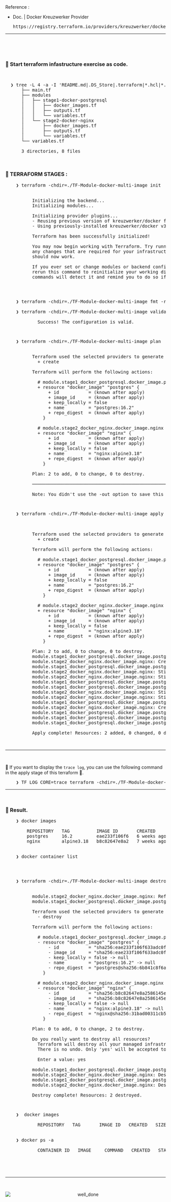 &nbsp;

Reference :<br />
- Doc. | Docker Kreuzwerker Provider
  <pre>https://registry.terraform.io/providers/kreuzwerker/docker/latest/docs</pre>

---

&nbsp;

&nbsp;

### &#127937; Start terraform infastructure exercise as code.

&nbsp;

<pre>
  ❯ tree -L 4 -a -I 'README.md|.DS_Store|.terraform|*.hcl|*.tfstate|*.tfstate.backup' ./TF-Module-docker-multi-image
      ├── main.tf
      ├── modules
      │   ├── stage1-docker-postgresql
      │   │   ├── docker_images.tf
      │   │   ├── outputs.tf
      │   │   └── variables.tf
      │   └── stage2-docker-nginx
      │       ├── docker_images.tf
      │       ├── outputs.tf
      │       └── variables.tf
      └── variables.tf

      3 directories, 8 files
</pre>

&nbsp;

### &#x1F530; TERRAFORM STAGES :

<pre>
    ❯ terraform -chdir=./TF-Module-docker-multi-image init


          Initializing the backend...
          Initializing modules...

          Initializing provider plugins...
          - Reusing previous version of kreuzwerker/docker from the dependency lock file
          - Using previously-installed kreuzwerker/docker v3.0.2

          Terraform has been successfully initialized!

          You may now begin working with Terraform. Try running "terraform plan" to see
          any changes that are required for your infrastructure. All Terraform commands
          should now work.

          If you ever set or change modules or backend configuration for Terraform,
          rerun this command to reinitialize your working directory. If you forget, other
          commands will detect it and remind you to do so if necessary.

</pre>

&nbsp;

<pre>
    ❯ terraform -chdir=./TF-Module-docker-multi-image fmt -recursive

    ❯ terraform -chdir=./TF-Module-docker-multi-image validate

            Success! The configuration is valid.
</pre>

&nbsp;

<pre>
    ❯ terraform -chdir=./TF-Module-docker-multi-image plan


          Terraform used the selected providers to generate the following execution plan. Resource actions are indicated with the following symbols:
            + create

          Terraform will perform the following actions:

            # module.stage1_docker_postgresql.docker_image.postgres will be created
            + resource "docker_image" "postgres" {
                + id           = (known after apply)
                + image_id     = (known after apply)
                + keep_locally = false
                + name         = "postgres:16.2"
                + repo_digest  = (known after apply)
              }

            # module.stage2_docker_nginx.docker_image.nginx will be created
            + resource "docker_image" "nginx" {
                + id           = (known after apply)
                + image_id     = (known after apply)
                + keep_locally = false
                + name         = "nginx:alpine3.18"
                + repo_digest  = (known after apply)
              }

          Plan: 2 to add, 0 to change, 0 to destroy.

          ─────────────────────────────────────────────────────────────────────────────────────────────────────────────────────────────────────────────────────────────────────

          Note: You didn't use the -out option to save this plan, so Terraform can't guarantee to take exactly these actions if you run "terraform apply" now.
</pre>

&nbsp;

<pre>
    ❯ terraform -chdir=./TF-Module-docker-multi-image apply -auto-approve



          Terraform used the selected providers to generate the following execution plan. Resource actions are indicated with the following symbols:
            + create

          Terraform will perform the following actions:

            # module.stage1_docker_postgresql.docker_image.postgres will be created
            + resource "docker_image" "postgres" {
                + id           = (known after apply)
                + image_id     = (known after apply)
                + keep_locally = false
                + name         = "postgres:16.2"
                + repo_digest  = (known after apply)
              }

            # module.stage2_docker_nginx.docker_image.nginx will be created
            + resource "docker_image" "nginx" {
                + id           = (known after apply)
                + image_id     = (known after apply)
                + keep_locally = false
                + name         = "nginx:alpine3.18"
                + repo_digest  = (known after apply)
              }

          Plan: 2 to add, 0 to change, 0 to destroy.
          module.stage1_docker_postgresql.docker_image.postgres: Creating...
          module.stage2_docker_nginx.docker_image.nginx: Creating...
          module.stage1_docker_postgresql.docker_image.postgres: Still creating... [10s elapsed]
          module.stage2_docker_nginx.docker_image.nginx: Still creating... [10s elapsed]
          module.stage2_docker_nginx.docker_image.nginx: Still creating... [20s elapsed]
          module.stage1_docker_postgresql.docker_image.postgres: Still creating... [20s elapsed]
          module.stage1_docker_postgresql.docker_image.postgres: Still creating... [30s elapsed]
          module.stage2_docker_nginx.docker_image.nginx: Still creating... [30s elapsed]
          module.stage2_docker_nginx.docker_image.nginx: Still creating... [40s elapsed]
          module.stage1_docker_postgresql.docker_image.postgres: Still creating... [40s elapsed]
          module.stage2_docker_nginx.docker_image.nginx: Creation complete after 41s [id=sha256:b8c82647e8a2586145e422943ae4c69c9b1600db636e1269efd256360eb396b0nginx:alpine3.18]
          module.stage1_docker_postgresql.docker_image.postgres: Still creating... [50s elapsed]
          module.stage1_docker_postgresql.docker_image.postgres: Still creating... [1m0s elapsed]
          module.stage1_docker_postgresql.docker_image.postgres: Creation complete after 1m5s [id=sha256:eae233f106f633adc0f551b7bfb6766149fddec54458520cafa6ac849ae1b00cpostgres:16.2]

          Apply complete! Resources: 2 added, 0 changed, 0 destroyed.
</pre>

&nbsp;

---



&nbsp;

&#x1F534; If you want to display the `trace log`, you can use the following command in the apply stage of this terraform &#x1F3C3;.
<pre>
    ❯ TF_LOG_CORE=trace terraform -chdir=./TF-Module-docker-multi-image apply
</pre>

---

&nbsp;

### &#x1F530; Result.

<pre>
    ❯ docker images

        REPOSITORY   TAG          IMAGE ID       CREATED       SIZE
        postgres     16.2         eae233f106f6   6 weeks ago   453MB
        nginx        alpine3.18   b8c82647e8a2   7 weeks ago   43.6MB


    ❯ docker container list

</pre>

&nbsp;

<pre>
    ❯ terraform -chdir=./TF-Module-docker-multi-image destroy


          module.stage2_docker_nginx.docker_image.nginx: Refreshing state... [id=sha256:b8c82647e8a2586145e422943ae4c69c9b1600db636e1269efd256360eb396b0nginx:alpine3.18]
          module.stage1_docker_postgresql.docker_image.postgres: Refreshing state... [id=sha256:eae233f106f633adc0f551b7bfb6766149fddec54458520cafa6ac849ae1b00cpostgres:16.2]

          Terraform used the selected providers to generate the following execution plan. Resource actions are indicated with the following symbols:
            - destroy

          Terraform will perform the following actions:

            # module.stage1_docker_postgresql.docker_image.postgres will be destroyed
            - resource "docker_image" "postgres" {
                - id           = "sha256:eae233f106f633adc0f551b7bfb6766149fddec54458520cafa6ac849ae1b00cpostgres:16.2" -> null
                - image_id     = "sha256:eae233f106f633adc0f551b7bfb6766149fddec54458520cafa6ac849ae1b00c" -> null
                - keep_locally = false -> null
                - name         = "postgres:16.2" -> null
                - repo_digest  = "postgres@sha256:6b841c8f6a819884207402f1209a8116844365df15fca8cf556fc54a24c70800" -> null
              }

            # module.stage2_docker_nginx.docker_image.nginx will be destroyed
            - resource "docker_image" "nginx" {
                - id           = "sha256:b8c82647e8a2586145e422943ae4c69c9b1600db636e1269efd256360eb396b0nginx:alpine3.18" -> null
                - image_id     = "sha256:b8c82647e8a2586145e422943ae4c69c9b1600db636e1269efd256360eb396b0" -> null
                - keep_locally = false -> null
                - name         = "nginx:alpine3.18" -> null
                - repo_digest  = "nginx@sha256:31bad00311cb5eeb8a6648beadcf67277a175da89989f14727420a80e2e76742" -> null
              }

          Plan: 0 to add, 0 to change, 2 to destroy.

          Do you really want to destroy all resources?
            Terraform will destroy all your managed infrastructure, as shown above.
            There is no undo. Only 'yes' will be accepted to confirm.

            Enter a value: yes

          module.stage1_docker_postgresql.docker_image.postgres: Destroying... [id=sha256:eae233f106f633adc0f551b7bfb6766149fddec54458520cafa6ac849ae1b00cpostgres:16.2]
          module.stage2_docker_nginx.docker_image.nginx: Destroying... [id=sha256:b8c82647e8a2586145e422943ae4c69c9b1600db636e1269efd256360eb396b0nginx:alpine3.18]
          module.stage1_docker_postgresql.docker_image.postgres: Destruction complete after 1s
          module.stage2_docker_nginx.docker_image.nginx: Destruction complete after 1s

          Destroy complete! Resources: 2 destroyed.
</pre>

&nbsp;

<pre>
    ❯  docker images

            REPOSITORY   TAG       IMAGE ID   CREATED   SIZE


    ❯ docker ps -a

            CONTAINER ID   IMAGE     COMMAND   CREATED   STATUS    PORTS     NAMES
</pre>

&nbsp;

&nbsp;

---

&nbsp;


<div align="center">
    <img src="../gambar-petunjuk/well_done.png" alt="well_done" style="display: block; margin: 0 auto;">
</div>

&nbsp;
